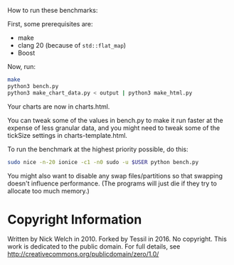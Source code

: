 How to run these benchmarks:

First, some prerequisites are:

* make
* clang 20 (because of `std::flat_map`)
* Boost

Now, run:

```bash
make
python3 bench.py
python3 make_chart_data.py < output | python3 make_html.py
```

Your charts are now in charts.html.

You can tweak some of the values in bench.py to make it run faster at the
expense of less granular data, and you might need to tweak some of the tickSize
settings in charts-template.html.

To run the benchmark at the highest priority possible, do this:

```bash
sudo nice -n-20 ionice -c1 -n0 sudo -u $USER python bench.py
```

You might also want to disable any swap files/partitions so that swapping
doesn't influence performance.  (The programs will just die if they try to
allocate too much memory.)

Copyright Information
=====================

Written by Nick Welch in 2010.
Forked by Tessil in 2016.
No copyright.  This work is dedicated to the public domain.
For full details, see http://creativecommons.org/publicdomain/zero/1.0/
